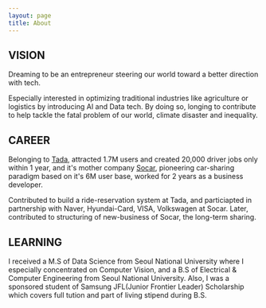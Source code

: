 ```yaml
---
layout: page
title: About
---
```


## VISION

Dreaming to be an entrepreneur steering our world toward a better direction with tech.

Especially interested in optimizing traditional industries like agriculture or logistics by introducing AI and Data tech.
By doing so, longing to contribute to help tackle the fatal problem of our world, climate disaster and inequality.

## CAREER

Belonging to [Tada]([url](https://tadatada.com/)), attracted 1.7M users and created 20,000 driver jobs only within 1 year, and it's mother company [Socar]([url](https://www.socar.kr/)), pioneering car-sharing paradigm based on it's 6M user base, worked for 2 years as a business developer.

Contributed to build a ride-reservation system at Tada, and particiapted in partnership with Naver, Hyundai-Card, VISA, Volkswagen at Socar. Later, contributed to structuring of new-business of Socar, the long-term sharing.

## LEARNING

I received a M.S of Data Science from Seoul National University where I especially concentrated on Computer Vision, and a B.S of Electrical & Computer Engineering from Seoul National University. Also, I was a sponsored student of Samsung JFL(Junior Frontier Leader) Scholarship which covers full tution and part of living stipend during B.S.
